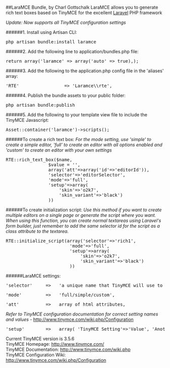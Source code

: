 ##LaraMCE Bundle, by Charl Gottschalk
LaraMCE allows you to generate rich text boxes based on TinyMCE for the excellent [Laravel](http://laravel.com/ "Laravel") PHP framework

*Update: Now supports all TinyMCE configuration settings*

######1. Install using Artisan CLI:

<pre>php artisan bundle:install laramce</pre>

######2. Add the following line to application/bundles.php file:

<pre>return array('laramce' => array('auto' => true),);</pre>

######3. Add the following to the application.php config file in the 'aliases' array:

<pre>'RTE'                 => 'Laramce\\rte',</pre>

######4. Publish the bundle assets to your public folder:

<pre>php artisan bundle:publish</pre>

######5. Add the following to your template view file to include the TinyMCE Javascript:

<pre>Asset::container('laramce')->scripts();</pre>

######To create a rich text box:
_For the mode setting, use 'simple' to create a simple editor, 'full' to create an editor with all options enabled and 'custom' to create an editor with your own settings_

<pre>
RTE::rich_text_box($name, 
				$value = '', 
				array('att'=>array('id'=>'editorId')),
				'selector'=>'editorSelector',
				'mode'=>'full',
				'setup'=>array(
					'skin'=>'o2k7',
					'skin_variant'=>'black')
				))
</pre>

######To create initialization script:
_Use this method if you want to create multiple editors on a single page or generate the script where you want._<br/>
_When using this function, you can create normal textareas using Laravel's form builder, just remember to add the same selector id for the script as a class attribute to the textarea._

<pre>
RTE::initialize_script(array('selector'=>'rich1',
						'mode'=>'full',
						'setup'=>array(
							'skin'=>'o2k7',
							'skin_variant'=>'black')			
						))
</pre>

######LaraMCE settings:

<pre>'selector'  	=>   'a unique name that TinyMCE will use to select the textarea',</pre>

<pre>'mode'      	=>   'full/simple/custom',</pre>

<pre>'att'     		=>   array of html attributes,</pre>
                        
*Refer to TinyMCE configuration documentation for correct setting names and values* - http://www.tinymce.com/wiki.php/Configuration                     
<pre>'setup'     	=>   array( 'TinyMCE Setting'=>'Value', 'Another TinyMCE Setting'=>'Value')</pre>

Current TinyMCE version is 3.5.6<br/>
TinyMCE Homepage: http://www.tinymce.com/<br/>
TinyMCE Documentation: http://www.tinymce.com/wiki.php<br/>
TinyMCE Configuration Wiki: http://www.tinymce.com/wiki.php/Configuration

